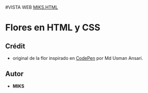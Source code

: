 #VISTA WEB [MIKS.HTML](https://web-MIKS.netlify.app/)

# Flores en HTML y CSS

## Crédit
-  original de la flor inspirado en [CodePen](https://codepen.io/Nilver-TI/pen/PoroWJa) por Md Usman Ansari.

## Autor
- **MIKS**
